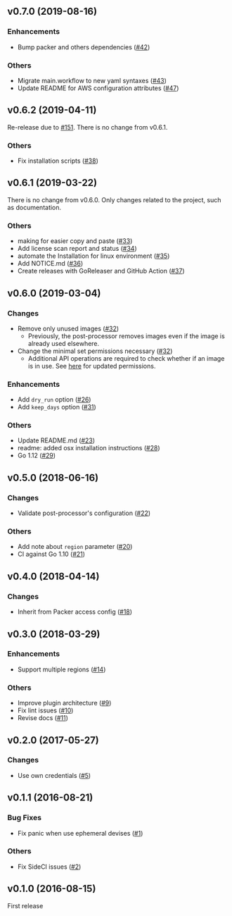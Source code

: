 ## v0.7.0 (2019-08-16)

### Enhancements

- Bump packer and others dependencies ([#42](https://github.com/wata727/packer-post-processor-amazon-ami-management/pull/42))

### Others

- Migrate main.workflow to new yaml syntaxes ([#43](https://github.com/wata727/packer-post-processor-amazon-ami-management/pull/43))
- Update README for AWS configuration attributes ([#47](https://github.com/wata727/packer-post-processor-amazon-ami-management/pull/47))

## v0.6.2 (2019-04-11)

Re-release due to [#151](https://github.com/wata727/packer-post-processor-amazon-ami-management/issues/39). There is no change from v0.6.1. 

### Others

- Fix installation scripts ([#38](https://github.com/wata727/packer-post-processor-amazon-ami-management/pull/38))

## v0.6.1 (2019-03-22)

There is no change from v0.6.0. Only changes related to the project, such as documentation.

### Others

- making for easier copy and paste ([#33](https://github.com/wata727/packer-post-processor-amazon-ami-management/pull/33))
- Add license scan report and status ([#34](https://github.com/wata727/packer-post-processor-amazon-ami-management/pull/34))
- automate the Installation for linux environment ([#35](https://github.com/wata727/packer-post-processor-amazon-ami-management/pull/35))
- Add NOTICE.md ([#36](https://github.com/wata727/packer-post-processor-amazon-ami-management/pull/36))
- Create releases with GoReleaser and GitHub Action ([#37](https://github.com/wata727/packer-post-processor-amazon-ami-management/pull/37))

## v0.6.0 (2019-03-04)

### Changes

- Remove only unused images ([#32](https://github.com/wata727/packer-post-processor-amazon-ami-management/pull/32))
  - Previously, the post-processor removes images even if the image is already used elsewhere.
- Change the minimal set permissions necessary ([#32](https://github.com/wata727/packer-post-processor-amazon-ami-management/pull/32))
  - Additional API operations are required to check whether if an image is in use. See [here](https://github.com/wata727/packer-post-processor-amazon-ami-management/tree/v0.6.0#iam-task-or-instance-role) for updated permissions.

### Enhancements

- Add `dry_run` option ([#26](https://github.com/wata727/packer-post-processor-amazon-ami-management/pull/26))
- Add `keep_days` option ([#31](https://github.com/wata727/packer-post-processor-amazon-ami-management/pull/31))

### Others

- Update README.md ([#23](https://github.com/wata727/packer-post-processor-amazon-ami-management/pull/23))
- readme: added osx installation instructions ([#28](https://github.com/wata727/packer-post-processor-amazon-ami-management/pull/28))
- Go 1.12 ([#29](https://github.com/wata727/packer-post-processor-amazon-ami-management/pull/29))

## v0.5.0 (2018-06-16)

### Changes

- Validate post-processor's configuration ([#22](https://github.com/wata727/packer-post-processor-amazon-ami-management/pull/22))

### Others

- Add note about `region` parameter ([#20](https://github.com/wata727/packer-post-processor-amazon-ami-management/pull/20))
- CI against Go 1.10 ([#21](https://github.com/wata727/packer-post-processor-amazon-ami-management/pull/21))

## v0.4.0 (2018-04-14)

### Changes

- Inherit from Packer access config ([#18](https://github.com/wata727/packer-post-processor-amazon-ami-management/pull/18))

## v0.3.0 (2018-03-29)

### Enhancements

- Support multiple regions ([#14](https://github.com/wata727/packer-post-processor-amazon-ami-management/pull/14))

### Others

- Improve plugin architecture ([#9](https://github.com/wata727/packer-post-processor-amazon-ami-management/pull/9))
- Fix lint issues ([#10](https://github.com/wata727/packer-post-processor-amazon-ami-management/pull/10))
- Revise docs ([#11](https://github.com/wata727/packer-post-processor-amazon-ami-management/pull/11))

## v0.2.0 (2017-05-27)

### Changes

- Use own credentials ([#5](https://github.com/wata727/packer-post-processor-amazon-ami-management/pull/5))

## v0.1.1 (2016-08-21)

### Bug Fixes

- Fix panic when use ephemeral devises ([#1](https://github.com/wata727/packer-post-processor-amazon-ami-management/pull/1))

### Others

- Fix SideCI issues ([#2](https://github.com/wata727/packer-post-processor-amazon-ami-management/pull/2))

## v0.1.0 (2016-08-15)

First release
